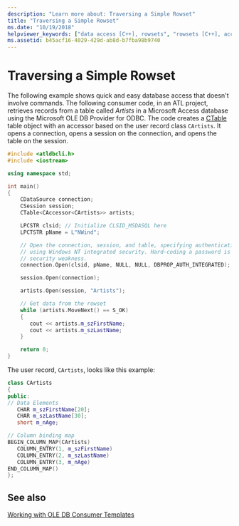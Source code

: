 ```yaml
---
description: "Learn more about: Traversing a Simple Rowset"
title: "Traversing a Simple Rowset"
ms.date: "10/19/2018"
helpviewer_keywords: ["data access [C++], rowsets", "rowsets [C++], accessing", "simple rowsets", "OLE DB consumers [C++], database attributes", "accessors [C++], rowsets"]
ms.assetid: b45acf16-4029-429d-ab8d-b7fba98b9740
---
```

# Traversing a Simple Rowset

The following example shows quick and easy database access that doesn't involve commands. The following consumer code, in an ATL project, retrieves records from a table called *Artists* in a Microsoft Access database using the Microsoft OLE DB Provider for ODBC. The code creates a [CTable](../../data/oledb/ctable-class.md) table object with an accessor based on the user record class `CArtists`. It opens a connection, opens a session on the connection, and opens the table on the session.

```cpp
#include <atldbcli.h>
#include <iostream>

using namespace std;

int main()
{
    CDataSource connection;
    CSession session;
    CTable<CAccessor<CArtists>> artists;

    LPCSTR clsid; // Initialize CLSID_MSDASQL here
    LPCTSTR pName = L"NWind";

    // Open the connection, session, and table, specifying authentication
    // using Windows NT integrated security. Hard-coding a password is a major
    // security weakness.
    connection.Open(clsid, pName, NULL, NULL, DBPROP_AUTH_INTEGRATED);

    session.Open(connection);

    artists.Open(session, "Artists");

    // Get data from the rowset
    while (artists.MoveNext() == S_OK)
    {
       cout << artists.m_szFirstName;
       cout << artists.m_szLastName;
    }

    return 0;
}
```

The user record, `CArtists`, looks like this example:

```cpp
class CArtists
{
public:
// Data Elements
   CHAR m_szFirstName[20];
   CHAR m_szLastName[30];
   short m_nAge;

// Column binding map
BEGIN_COLUMN_MAP(CArtists)
   COLUMN_ENTRY(1, m_szFirstName)
   COLUMN_ENTRY(2, m_szLastName)
   COLUMN_ENTRY(3, m_nAge)
END_COLUMN_MAP()
};
```

## See also

[Working with OLE DB Consumer Templates](../../data/oledb/working-with-ole-db-consumer-templates.md)
